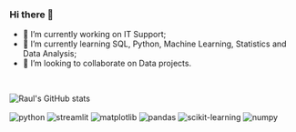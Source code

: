### Hi there 👋

- 🔭 I’m currently working on IT Support;
- 🌱 I’m currently learning SQL, Python, Machine Learning, Statistics and Data Analysis;
- 👯 I’m looking to collaborate on Data projects.
  
<br/>  

![Raul's GitHub stats](https://github-readme-stats.vercel.app/api?username=raulward&show_icons=true&theme=dracula)

<div style="display: inline_block">
  <img align="center" alt="python" src="https://img.shields.io/badge/Python-14354C?style=for-the-badge&logo=python&logoColor=white" />
  <img align="center" alt="streamlit" src="https://img.shields.io/badge/Streamlit-%23FE4B4B.svg?style=for-the-badge&logo=streamlit&logoColor=white" />
  <img align="center" alt="matplotlib" src="https://img.shields.io/badge/Matplotlib-%23ffffff.svg?style=for-the-badge&logo=Matplotlib&logoColor=black" />
  <img align="center" alt="pandas" src="https://img.shields.io/badge/pandas-%23150458.svg?style=for-the-badge&logo=pandas&logoColor=white" />
  <img align="center" alt="scikit-learning" src="https://img.shields.io/badge/scikit--learn-%23F7931E.svg?style=for-the-badge&logo=scikit-learn&logoColor=white" />
  <img align="center" alt="numpy" src="https://img.shields.io/badge/numpy-%23013243.svg?style=for-the-badge&logo=numpy&logoColor=white" />
  
</div><br/>
